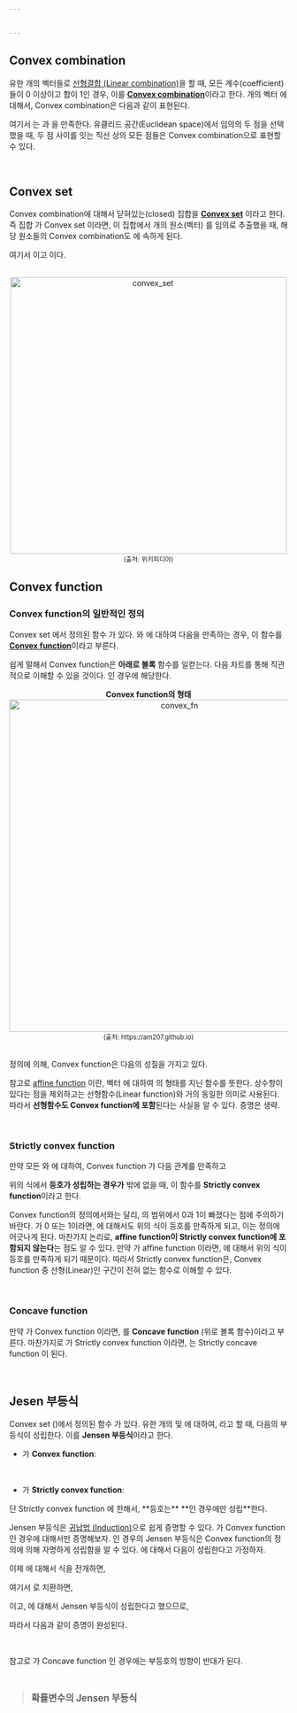 ```yaml
---


---
```


## Convex combination
유한 개의 벡터들로 [선형결합 (Linear combination)](https://en.wikipedia.org/wiki/Linear_combination)을 할 때, 모든 계수(coefficient)들이 0 이상이고 합이 1인 경우, 이를 [**Convex combination**](https://en.wikipedia.org/wiki/Convex_combination)이라고 한다. <span><script type="math/tex">n</script></span>개의 벡터 <span><script type="math/tex">\mathbf{x}_1, \cdots, \mathbf{x}_n</script></span> 에 대해서, Convex combination은 다음과 같이 표현된다. 

<div class="math"><script type="math/tex; mode=display">
\sum_{i=1}^n \lambda_i \mathbf{x}_i = \lambda_1 \mathbf{x}_1 + \cdots + \lambda_n \mathbf{x}_n
</script></div>

여기서 <span><script type="math/tex">\lambda_i \in \mathbb{R}</script></span> 는 <span><script type="math/tex">\lambda_i \ge 0</script></span> 과 <span><script type="math/tex">\sum_i \lambda_i = 1</script></span> 을 만족한다. 유클리드 공간(Euclidean space)에서 임의의 두 점을 선택했을 때, 두 점 사이를 잇는 직선 상의 모든 점들은 Convex combination으로 표현할 수 있다. 

<br/>

## Convex set
Convex combination에 대해서 닫혀있는(closed) 집합을 [**Convex set**](https://en.wikipedia.org/wiki/Convex_set) 이라고 한다. 즉 집합 <span><script type="math/tex">\mathbb{S}</script></span>가 Convex set 이라면, 이 집합에서 <span><script type="math/tex">n</script></span>개의 원소(벡터) <span><script type="math/tex">\mathbf{x}_1, \cdots, \mathbf{x}_n \in \mathbb{S}</script></span> 를 임의로 추출했을 때, 해당 원소들의 Convex combination도 <span><script type="math/tex">\mathbb{S}</script></span>에 속하게 된다. 

<div class="math"><script type="math/tex; mode=display">
\sum_{i=1}^n \lambda_i \mathbf{x}_i \in \mathbb{S}
</script></div>

여기서 <span><script type="math/tex">\lambda_i \ge 0</script></span> 이고 <span><script type="math/tex">\sum_i \lambda_i = 1</script></span> 이다. 

<br/>


<center><img src="https://gem763.github.io/assets/img/20180729/convex_set.png" alt="convex_set" width=500/></center>
<center><small>(출처: 위키피디아)</small></center>


## Convex function
### Convex function의 일반적인 정의
Convex set <span><script type="math/tex">\mathbb{S}</script></span> 에서 정의된 함수 <span><script type="math/tex">f(\cdot): \mathbb{S} \mapsto \mathbb{R}</script></span>가 있다. <span><script type="math/tex">\mathbf{x}_1, \mathbf{x}_2 \in \mathbb{S}</script></span> 와 <span><script type="math/tex">\lambda \in [0, 1]</script></span>에 대하여 다음을 만족하는 경우, 이 함수를 [**Convex function**](https://en.wikipedia.org/wiki/Convex_function)이라고 부른다. 

<div class="math"><script type="math/tex; mode=display">
f \bigl( \lambda \mathbf{x}_1 + (1-\lambda)\mathbf{x}_2 \bigr) \le  \lambda f(\mathbf{x}_1) + (1-\lambda) f(\mathbf{x}_2)
</script></div>

쉽게 말해서 Convex function은 **아래로 볼록** 함수를 일컫는다. 다음 차트를 통해 직관적으로 이해할 수 있을 것이다. <span><script type="math/tex">\mathbb{S} = [a,b] \subset \mathbb{R}</script></span> 인 경우에 해당한다. 

<center><b>Convex function의 형태</b></center>
<center><img src="https://gem763.github.io/assets/img/20180729/convex_fn.PNG" alt="convex_fn" width=600/></center>
<center><small>(출처: https://am207.github.io)</small></center>

<br/>

정의에 의해, Convex function은 다음의 성질을 가지고 있다. 

<div class="math"><script type="math/tex; mode=display">
\begin{matrix}
(\mathbf{x}_1=\mathbf{x}_2) ~\text{or}~ (\lambda = 0) ~\text{or}~ (\lambda = 1) ~\text{or}~ (f = {\small\text{affine function}}) \\[5pt]
\Large\Downarrow \\[5pt]
f \bigl( \lambda \mathbf{x}_1 + (1-\lambda)\mathbf{x}_2 \bigr) =  \lambda f(\mathbf{x}_1) + (1-\lambda) f(\mathbf{x}_2)
\end{matrix}
</script></div>

참고로 [affine function](http://mathworld.wolfram.com/AffineFunction.html) 이란, 벡터 <span><script type="math/tex">\mathbf{x}, \mathbf{a}, \mathbf{b} \in \mathbb{R}^n</script></span> 에 대하여 <span><script type="math/tex">\mathbf{a}^\mathsf{T} \mathbf{x} + \mathbf{b}</script></span> 의 형태를 지닌 함수를 뜻한다. 상수항이 있다는 점을 제외하고는 선형함수(Linear function)와 거의 동일한 의미로 사용된다. 따라서 **선형함수도 Convex function에 포함**된다는 사실을 알 수 있다. 증명은 생략.

<br/>

### Strictly convex function

만약 모든 <span><script type="math/tex">\mathbf{x}_1 \ne \mathbf{x}_2 \in \mathbb{S}</script></span> 와 <span><script type="math/tex">\lambda \in (0, 1)</script></span>에 대하여, Convex function <span><script type="math/tex">f</script></span>가 다음 관계를 만족하고

<div class="math"><script type="math/tex; mode=display">
f \bigl( \lambda \mathbf{x}_1 + (1-\lambda)\mathbf{x}_2 \bigr) \lt  \lambda f(\mathbf{x}_1) + (1-\lambda) f(\mathbf{x}_2)
</script></div>

위의 식에서 **등호가 성립하는 경우가** <span><script type="math/tex">\mathbf{x}_1 = \mathbf{x}_2</script></span> 밖에 없을 때, 이 함수를 **Strictly convex function**이라고 한다. 

Convex function의 정의에서와는 달리, <span><script type="math/tex">\lambda</script></span>의 범위에서 0과 1이 빠졌다는 점에 주의하기 바란다.  <span><script type="math/tex">\lambda</script></span>가 0 또는 1이라면, <span><script type="math/tex">\mathbf{x}_1 \ne \mathbf{x}_2</script></span> 에 대해서도 위의 식이 등호를 만족하게 되고, 이는 정의에 어긋나게 된다. 마찬가지 논리로, **affine function이 Strictly convex function에 포함되지 않는다**는 점도 알 수 있다. 만약 <span><script type="math/tex">f</script></span>가 affine function 이라면, <span><script type="math/tex">\mathbf{x}_1 \ne \mathbf{x}_2</script></span> 에 대해서 위의 식이 등호를 만족하게 되기 때문이다. 따라서 Strictly convex function은, Convex function 중 선형(Linear)인 구간이 전혀 없는 함수로 이해할 수 있다. 



<br/>

### Concave function

만약 <span><script type="math/tex">-f</script></span>가 Convex function 이라면, <span><script type="math/tex">f</script></span>를 **Concave function** (위로 볼록 함수)이라고 부른다. 마찬가지로 <span><script type="math/tex">-f</script></span>가 Strictly convex function 이라면, <span><script type="math/tex">f</script></span>는 Strictly concave function 이 된다. 

<br/>



## Jesen 부등식

Convex set <span><script type="math/tex">\mathbb{S}</script></span> (<span><script type="math/tex">\subset \mathbb{R}</script></span>)에서 정의된 함수 <span><script type="math/tex">f(\cdot): \mathbb{S} \mapsto \mathbb{R}</script></span> 가 있다.  유한 개의 <span><script type="math/tex">x_i \in \mathbb{S}</script></span> 및 <span><script type="math/tex">\lambda_i \ge 0</script></span> 에 대하여, <span><script type="math/tex">\sum_i \lambda_i = 1</script></span> 라고 할 때, 다음의 부등식이 성립한다. 이를 **Jensen 부등식**이라고 한다. 

* <span><script type="math/tex">f</script></span>가 **Convex function**: 
<div class="math"><script type="math/tex; mode=display">
f \left(\sum_{i=1}^n \lambda_i x_i\right) \le \sum_{i=1}^n \lambda_i f(x_i)
</script></div>

<br/>

* <span><script type="math/tex">f</script></span>가 **Strictly convex function**: 
<div class="math"><script type="math/tex; mode=display">
f \left(\sum_{i=1}^n \lambda_i x_i\right) \lt \sum_{i=1}^n \lambda_i f(x_i)
</script></div>
단 Strictly convex function <span><script type="math/tex">f</script></span>에 한해서, **등호는** <span><script type="math/tex">x_1 = \cdots = x_n</script></span> **인 경우에만 성립**한다. 

<br/>

Jensen 부등식은 [귀납법 (Induction)](https://en.wikipedia.org/wiki/Mathematical_induction)으로 쉽게 증명할 수 있다. <span><script type="math/tex">f</script></span>가 Convex function인 경우에 대해서만 증명해보자. <span><script type="math/tex">n=2</script></span> 인 경우의 Jensen 부등식은 Convex function의 정의에 의해 자명하게 성립함을 알 수 있다. <span><script type="math/tex">n=k</script></span> 에 대해서 다음이 성립한다고 가정하자.  

<div class="math"><script type="math/tex; mode=display">
f \left(\sum_{i=1}^k \lambda_i x_i\right) \le \sum_{i=1}^k \lambda_i f(x_i)
</script></div>

이제 <span><script type="math/tex">n=k+1</script></span> 에 대해서 식을 전개하면, 

<div class="math"><script type="math/tex; mode=display">
\begin{aligned}
f \left( \sum_{i=1}^{k+1} \lambda_i x_i \right) 
&= f \left( \sum_{i=1}^{k} \lambda_i x_i + \lambda_{k+1} x_{k+1} \right)\\
&= f \left( (1-\lambda_{k+1}) \sum_{i=1}^{k} \frac{\lambda_i}{1-\lambda_{k+1}} x_i + \lambda_{k+1} x_{k+1} \right)\\
&\le (1-\lambda_{k+1}) f \left( \sum_{i=1}^{k} \frac{\lambda_i}{1-\lambda_{k+1}} x_i \right) + \lambda_{k+1} f(x_{k+1})
\end{aligned}
</script></div>

여기서 <span><script type="math/tex">\frac{\lambda_i}{1-\lambda_{k+1}} \overset{\text{let}}{=} \eta_i</script></span> 로 치환하면, 

<div class="math"><script type="math/tex; mode=display">
\sum_{i=1}^{k} \eta_i = \frac{\lambda_1 + \cdots + \lambda_k}{1-\lambda_{k+1}} = \frac{1-\lambda_{k+1}}{1-\lambda_{k+1}} = 1
</script></div>

이고, <span><script type="math/tex">n=k</script></span> 에 대해서 Jensen 부등식이 성립한다고 했으므로, 

<div class="math"><script type="math/tex; mode=display">
\begin{aligned}
(1-\lambda_{k+1}) f \left( \sum_{i=1}^{k} \eta_i x_i \right) 
&\le (1-\lambda_{k+1}) \sum_{i=1}^k \eta_i f(x_i) \\
&= (1-\lambda_{k+1}) \sum_{i=1}^k \frac{\lambda_i}{1-\lambda_{k+1}} f(x_i) \\
&= \sum_{i=1}^k \lambda_i f(x_i)
\end{aligned}
</script></div>

따라서 다음과 같이 증명이 완성된다. 

<div class="math"><script type="math/tex; mode=display">
\begin{aligned}
f \left( \sum_{i=1}^{k+1} \lambda_i x_i \right) 
&\le \sum_{i=1}^k \lambda_i f(x_i) + \lambda_{k+1} f(x_{k+1}) \\
&= \sum_{i=1}^{k+1} \lambda_i f(x_i)
\end{aligned}
</script></div>

<br/>

참고로 <span><script type="math/tex">f</script></span>가 Concave function 인 경우에는 부등호의 방향이 반대가 된다. 

<div class="math"><script type="math/tex; mode=display">
f \left(\sum_{i=1}^n \lambda_i x_i\right) \ge \sum_{i=1}^n \lambda_i f(x_i)
</script></div>


<br/>

> <big><b>확률변수의 Jensen 부등식</b></big>
> 

